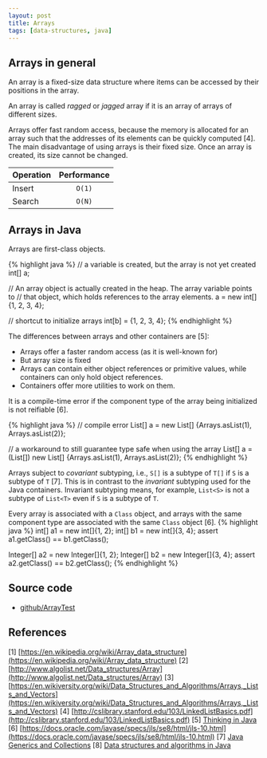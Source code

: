 ```yaml
---
layout: post
title: Arrays
tags: [data-structures, java]
---
```


## Arrays in general

An array is a fixed-size data structure where items can be accessed by their positions in the array.

An array is called _ragged_ or _jagged_ array if it is an array of arrays of different sizes.

Arrays offer fast random access, because the memory is allocated for an array such that the addresses of its elements can be quickly computed [4]. The main disadvantage of using arrays is their fixed size. Once an array is created, its size cannot be changed.

<!--break-->

| Operation | Performance |
| :------------- | :-------------: |
| Insert       | `O(1)`      |
| Search       | `O(N)` |

## Arrays in Java

Arrays are first-class objects.

{% highlight java %}
// a variable is created, but the array is not yet created
int[] a;

// An array object is actually created in the heap. The array variable points to
// that object, which holds references to the array elements.
a = new int[] {1, 2, 3, 4};

// shortcut to initialize arrays
int[b] = {1, 2, 3, 4};
{% endhighlight %}

The differences between arrays and other containers are [5]:

- Arrays offer a faster random access (as it is well-known for)
- But array size is fixed
- Arrays can contain either object references or primitive values, while containers can only hold object references.
- Containers offer more utilities to work on them.

It is a compile-time error if the component type of the array being initialized is not reifiable [6].

{% highlight java %}
// compile error
List<Integer>[] a = new List<Integer>[] {Arrays.asList(1), Arrays.asList(2)};

// a workaround to still guarantee type safe when using the array
List<Integer>[] a = (List<Integer>[]) new List[] {Arrays.asList(1), Arrays.asList(2)};
{% endhighlight %}

Arrays subject to _covariant_ subtyping, i.e., `S[]` is a subtype of `T[]` if `S` is a subtype of `T` [7]. This is in contrast to the _invariant_ subtyping used for the Java containers. Invariant subtyping means, for example, `List<S>` is not a subtype of `List<T>` even if `S` is a subtype of `T`.

Every array is associated with a `Class` object, and arrays with the same component type are associated with the same `Class` object [6].
{% highlight java %}
int[] a1 = new int[]{1, 2};
int[] b1 = new int[]{3, 4};
assert a1.getClass() == b1.getClass();

Integer[] a2 = new Integer[]{1, 2};
Integer[] b2 = new Integer[]{3, 4};
assert a2.getClass() == b2.getClass();
{% endhighlight %}

## Source code

- [github/ArrayTest](https://github.com/khanhpdt/datastructures-algorithms/blob/master/data-structures/src/test/java/org/khanhpdt/playgrounds/datastructures/arrays/ArrayTest.java)

## References

[1] [https://en.wikipedia.org/wiki/Array_data_structure](https://en.wikipedia.org/wiki/Array_data_structure)
[2] [http://www.algolist.net/Data_structures/Array](http://www.algolist.net/Data_structures/Array)
[3] [https://en.wikiversity.org/wiki/Data_Structures_and_Algorithms/Arrays,_Lists_and_Vectors](https://en.wikiversity.org/wiki/Data_Structures_and_Algorithms/Arrays,_Lists_and_Vectors)
[4] [http://cslibrary.stanford.edu/103/LinkedListBasics.pdf](http://cslibrary.stanford.edu/103/LinkedListBasics.pdf)
[5] [Thinking in Java](http://www.amazon.com/Thinking-Java-4th-Bruce-Eckel/dp/0131872486/ref=sr_1_1?s=books&ie=UTF8&qid=1461439800&sr=1-1&keywords=thinking+in+java)
[6] [https://docs.oracle.com/javase/specs/jls/se8/html/jls-10.html](https://docs.oracle.com/javase/specs/jls/se8/html/jls-10.html)
[7] [Java Generics and Collections](http://www.amazon.com/Java-Generics-Collections-Maurice-Naftalin/dp/0596527756/ref=sr_1_1?s=books&ie=UTF8&qid=1461439833&sr=1-1&keywords=java+generics)
[8] [Data structures and algorithms in Java](http://www.amazon.com/Data-Structures-Algorithms-Java-2nd/dp/0672324539/ref=sr_1_4?s=books&ie=UTF8&qid=1461439850&sr=1-4&keywords=data+structures+and+algorithms+in+java)
